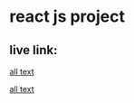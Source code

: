 # react js project

## live link:

[all text](https://github.com/atanu20/country-api-with-react-js/blob/master/intern2.png)

[all text](https://github.com/atanu20/country-api-with-react-js/blob/master/intern.png)
